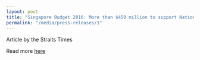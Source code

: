 ```yaml
---
layout: post
title: "Singapore Budget 2016: More than $450 million to support National Robotics Programme over next 3 years"
permalink: "/media/press-releases/1"
---
```

Article by the Straits Times

Read more [here](https://www.straitstimes.com/business/economy/singapore-budget-2016-more-than-450-million-to-support-national-robotics-programme)